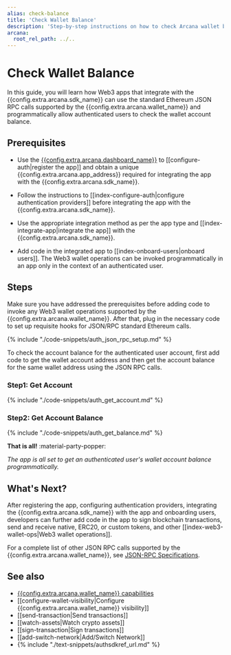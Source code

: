 ```yaml
---
alias: check-balance
title: 'Check Wallet Balance'
description: 'Step-by-step instructions on how to check Arcana wallet balance programmatically in an app that is integrated with the Arcana Auth SDK.'
arcana:
  root_rel_path: ../..
---
```


# Check Wallet Balance

In this guide, you will learn how Web3 apps that integrate with the {{config.extra.arcana.sdk_name}} can use the standard Ethereum JSON RPC calls supported by the {{config.extra.arcana.wallet_name}} and programmatically allow authenticated users to check the wallet account balance.

## Prerequisites

* Use the [{{config.extra.arcana.dashboard_name}}]({{page.meta.arcana.root_rel_path}}/concepts/dashboard.md) to [[configure-auth|register the app]] and obtain a unique {{config.extra.arcana.app_address}} required for integrating the app with the {{config.extra.arcana.sdk_name}}.

* Follow the instructions to [[index-configure-auth|configure authentication providers]] before integrating the app with the {{config.extra.arcana.sdk_name}}.
  
* Use the appropriate integration method as per the app type and [[index-integrate-app|integrate the app]] with the {{config.extra.arcana.sdk_name}}.

* Add code in the integrated app to [[index-onboard-users|onboard users]]. The Web3 wallet operations can be invoked programmatically in an app only in the context of an authenticated user.

## Steps

Make sure you have addressed the prerequisites before adding code to invoke any Web3 wallet operations supported by the {{config.extra.arcana.wallet_name}}. After that, plug in the necessary code to set up requisite hooks for JSON/RPC standard Ethereum calls.

{% include "./code-snippets/auth_json_rpc_setup.md" %}

To check the account balance for the authenticated user account, first add code to get the wallet account address and then get the account balance for the same wallet address using the JSON RPC calls.

### Step1: Get Account

{% include "./code-snippets/auth_get_account.md" %}

### Step2: Get Account Balance

{% include "./code-snippets/auth_get_balance.md" %}

**That is all!**  :material-party-popper:

*The app is all set to get an authenticated user's wallet account balance programmatically.*

## What's Next?

After registering the app, configuring authentication providers, integrating the {{config.extra.arcana.sdk_name}} with the app and onboarding users, developers can further add code in the app to sign blockchain transactions, send and receive native, ERC20, or custom tokens, and other [[index-web3-wallet-ops|Web3 wallet operations]].

For a complete list of other JSON RPC calls supported by the {{config.extra.arcana.wallet_name}}, see [JSON-RPC Specifications](https://ethereum.github.io/execution-apis/api-documentation/).

## See also

* [{{config.extra.arcana.wallet_name}} capabilities]({{page.meta.arcana.root_rel_path}}/concepts/anwallet/index.md)
* [[configure-wallet-visibility|Configure {{config.extra.arcana.wallet_name}} visibility]]
* [[send-transaction|Send transactions]]
* [[watch-assets|Watch crypto assets]]
* [[sign-transaction|Sign transactions]]
* [[add-switch-network|Add/Switch Network]]
* {% include "./text-snippets/authsdkref_url.md" %}